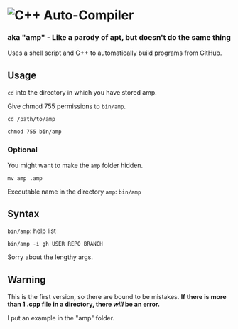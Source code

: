 # ![C++ Auto-Compiler](https://img.shields.io/badge/%20-Auto%20Compiler-grey?logo=c%2B%2B&style=for-the-badge)
### aka "amp" - Like a parody of apt, but doesn't do the same thing
Uses a shell script and G++ to automatically build programs from GitHub.

## Usage
`cd` into the directory in which you have stored amp.

Give chmod 755 permissions to `bin/amp`.

```console
cd /path/to/amp
```
```console
chmod 755 bin/amp
```
### Optional
You might want to make the `amp` folder hidden.
```console
mv amp .amp
```
Executable name in the directory `amp`: `bin/amp`
## Syntax
`bin/amp`: help list

`bin/amp -i gh USER REPO BRANCH`

Sorry about the lengthy args.
## Warning
This is the first version, so there are bound to be mistakes. **If there is more than 1 .cpp file in a directory, there *will* be an error.**

I put an example in the "amp" folder.
